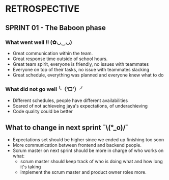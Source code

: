 # RETROSPECTIVE

## SPRINT 01 - The Baboon phase

### What went well !! (✿◡‿◡)
  + Great communication within the team.
  + Great response time outside of school hours.
  + Great team spirit, everyone is friendly, no issues with teammates
  + Everyone on top of their tasks, no issue with teammates slacking
  + Great schedule, everything was planned and everyone knew what to do
  
### What did not go well ╰（‵□′）╯
  + Different schedules, people have different availabilities
  + Scared of not achieveing jaya's expectations, of underachieving
  + Code quality could be better
  
## What to change in next sprint ¯\\(°_o)/¯
  + Expectations set should be higher since we ended up finishing too soon
  + More communication between frontend and backend people. 
  + Scrum master on next sprint should be more in charge of who works on what:
	+ scrum master should keep track of who is doing what and how long it's taking
    + implement the scrum master and product owner roles more.
  